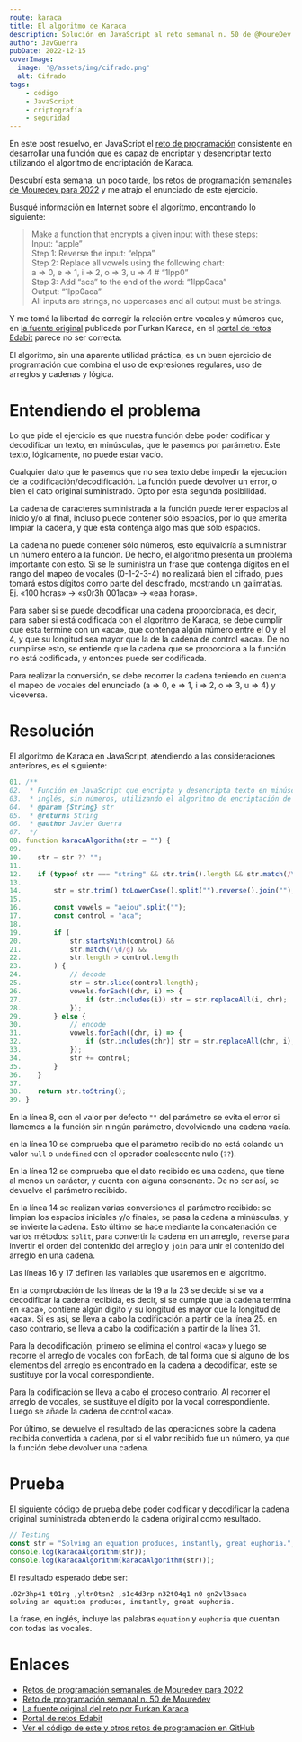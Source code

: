 ```yaml
---
route: karaca
title: El algoritmo de Karaca
description: Solución en JavaScript al reto semanal n. 50 de @MoureDev
author: JavGuerra
pubDate: 2022-12-15
coverImage:
  image: '@/assets/img/cifrado.png'
  alt: Cifrado
tags:
    - código
    - JavaScript
    - criptografía
    - seguridad
---
```


En este post resuelvo, en JavaScript el [reto de programación](https://github.com/mouredev/Weekly-Challenge-2022-Kotlin/blob/main/app/src/main/java/com/mouredev/weeklychallenge2022/Challenge50.kt) consistente en desarrollar una función que es capaz de encriptar y desencriptar texto utilizando el algoritmo de encriptación de Karaca.

Descubrí esta semana, un poco tarde, los [retos de programación semanales de Mouredev para 2022](https://retosdeprogramacion.com/semanales2022) y me atrajo el enunciado de este ejercicio.

Busqué información en Internet sobre el algoritmo, encontrando lo siguiente:

>  Make a function that encrypts a given input with these steps:  
> Input: “apple”  
> Step 1: Reverse the input: “elppa”  
> Step 2: Replace all vowels using the following chart:  
>   a => 0, e => 1, i => 2, o => 3, u => 4  # “1lpp0”  
> Step 3: Add “aca” to the end of the word: “1lpp0aca”  
> Output: “1lpp0aca”  
> All inputs are strings, no uppercases and all output must be strings.  

Y me tomé la libertad de corregir la relación entre vocales y números que, en [la fuente original](https://edabit.com/challenge/JzBLDzrcGCzDjkk5n) publicada por Furkan Karaca, en el [portal de retos Edabit](https://edabit.com/) parece no ser correcta.

El algoritmo, sin una aparente utilidad práctica, es un buen ejercicio de programación que combina el uso de expresiones regulares, uso de arreglos y cadenas y lógica.

# Entendiendo el problema

Lo que pide el ejercicio es que nuestra función debe poder codificar y decodificar un texto, en minúsculas, que le pasemos por parámetro. Este texto, lógicamente, no puede estar vacío.

Cualquier dato que le pasemos que no sea texto debe impedir la ejecución de la codificación/decodificación. La función puede devolver un error, o bien el dato original suministrado. Opto por esta segunda posibilidad.

La cadena de caracteres suministrada a la función puede tener espacios al inicio y/o al final, incluso puede contener sólo espacios, por lo que amerita limpiar la cadena, y que esta contenga algo más que sólo espacios.

La cadena no puede contener sólo números, esto equivaldría a suministrar un número entero a la función. De hecho, el algoritmo presenta un problema importante con esto. Si se le suministra un frase que contenga dígitos en el rango del mapeo de vocales (0-1-2-3-4) no realizará bien el cifrado, pues tomará estos dígitos como parte del descifrado, mostrando un galimatías. Ej. «100 horas» -> «s0r3h 001aca» -> «eaa horas».

Para saber si se puede decodificar una cadena proporcionada, es decir, para saber si está codificada con el algoritmo de Karaca, se debe cumplir que esta termine con un «aca», que contenga algún número entre el 0 y el 4, y que su longitud sea mayor que la de la cadena de control «aca». De no cumplirse esto, se entiende que la cadena que se proporciona a la función no está codificada, y entonces puede ser codificada.

Para realizar la conversión, se debe recorrer la cadena teniendo en cuenta el mapeo de vocales del enunciado (a => 0, e => 1, i => 2, o => 3, u => 4) y viceversa.

# Resolución

El algoritmo de Karaca en JavaScript, atendiendo a las consideraciones anteriores, es el siguiente:

``` javascript
01. /**
02.  * Función en JavaScript que encripta y desencripta texto en minúsculas en 
03.  * inglés, sin números, utilizando el algoritmo de encriptación de Karaca.
04.  * @param {String} str
05.  * @returns String
06.  * @author Javier Guerra
07.  */
08. function karacaAlgorithm(str = "") {
09. 
10.    str = str ?? "";
11.
12.    if (typeof str === "string" && str.trim().length && str.match(/\D/g)) {
13.        
14.        str = str.trim().toLowerCase().split("").reverse().join("");
15.
16.        const vowels = "aeiou".split("");
17.        const control = "aca";
18.
19.        if (
20.            str.startsWith(control) &&
21.            str.match(/\d/g) &&
22.            str.length > control.length
23.        ) {
24.            // decode
25.            str = str.slice(control.length);
26.            vowels.forEach((chr, i) => {
27.                if (str.includes(i)) str = str.replaceAll(i, chr);
28.            });
29.        } else {
30.            // encode
31.            vowels.forEach((chr, i) => {
32.                if (str.includes(chr)) str = str.replaceAll(chr, i);
33.            });
34.            str += control;
35.        }
36.    }
37.
38.    return str.toString();
39. }
```

En la línea 8, con el valor por defecto `""` del parámetro se evita el error si llamemos a la función sin ningún parámetro, devolviendo una cadena vacía.

en la línea 10 se comprueba que el parámetro recibido no está colando un valor `null` o `undefined` con el operador coalescente nulo (`??`).

En la línea 12 se comprueba que el dato recibido es una cadena, que tiene al menos un carácter, y cuenta con alguna consonante. De no ser así, se devuelve el parámetro recibido.

En la línea 14 se realizan varias conversiones al parámetro recibido: se limpian los espacios iniciales y/o finales, se pasa la  cadena a minúsculas, y se invierte la cadena. Esto último se hace mediante la concatenación de varios métodos: `split`, para convertir la cadena en un arreglo, `reverse` para invertir el orden del contenido del arreglo y `join` para unir el contenido del arreglo en una cadena.

Las líneas 16 y 17 definen las variables que usaremos en el algoritmo.

En la comprobación de las líneas de la 19 a la 23 se decide si se va a decodificar la cadena recibida, es decir, si se cumple que la cadena termina en «aca», contiene algún dígito y su longitud es mayor que la longitud de «aca». Si es así, se lleva a cabo la codificación a partir de la línea 25. en caso contrario, se lleva a cabo la codificación a partir de la línea 31.

Para la decodificación, primero se elimina el control «aca» y luego se recorre el arreglo de vocales con forEach, de tal forma que si alguno de los elementos del arreglo es encontrado en la cadena a decodificar, este se sustituye por la vocal correspondiente.

Para la codificación se lleva a cabo el proceso contrario. Al recorrer el arreglo de vocales, se sustituye el dígito por la vocal correspondiente. Luego se añade la cadena de control «aca».

Por último, se devuelve el resultado de las operaciones sobre la cadena recibida convertida a cadena, por si el valor recibido fue un número, ya que la función debe devolver una cadena.

# Prueba

El siguiente código de prueba debe poder codificar y decodificar la cadena original suministrada obteniendo la cadena original como resultado.

```javascript
// Testing
const str = "Solving an equation produces, instantly, great euphoria.";
console.log(karacaAlgorithm(str));
console.log(karacaAlgorithm(karacaAlgorithm(str)));
```

El resultado esperado debe ser:

```text
.02r3hp41 t01rg ,yltn0tsn2 ,s1c4d3rp n32t04q1 n0 gn2vl3saca
solving an equation produces, instantly, great euphoria.
```

La frase, en inglés, incluye las palabras `equation` y `euphoria` que cuentan con todas las vocales. 

# Enlaces

* [Retos de programación semanales de Mouredev para 2022](https://retosdeprogramacion.com/semanales2022)  
* [Reto de programación semanal n. 50 de Mouredev](https://github.com/mouredev/Weekly-Challenge-2022-Kotlin/blob/main/app/src/main/java/com/mouredev/weeklychallenge2022/Challenge50.kt)  
* [La fuente original del reto por Furkan Karaca](https://edabit.com/challenge/JzBLDzrcGCzDjkk5n)  
* [Portal de retos Edabit](https://edabit.com/)  
* [Ver el código de este y otros retos de programación en GitHub](https://github.com/JavGuerra/retos-programacion)  